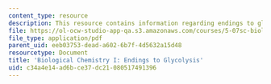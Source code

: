 ```yaml
---
content_type: resource
description: This resource contains information regarding endings to glycolysis.
file: https://ol-ocw-studio-app-qa.s3.amazonaws.com/courses/5-07sc-biological-chemistry-i-fall-2013/c34a4e14ad6bce37dc21080517491396_MIT5_07SCF13_Lec15_16.pdf
file_type: application/pdf
parent_uid: eeb03753-dead-a602-6b7f-4d5632a15d48
resourcetype: Document
title: 'Biological Chemistry I: Endings to Glycolysis'
uid: c34a4e14-ad6b-ce37-dc21-080517491396
---
```

